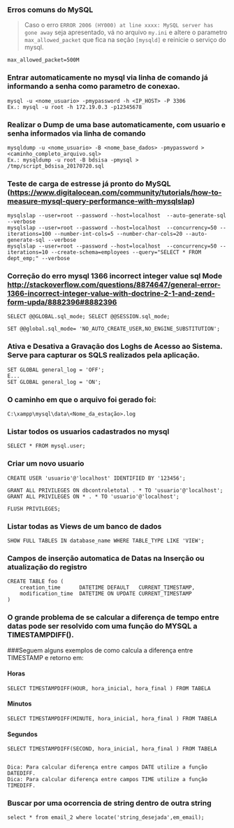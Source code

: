 ### Erros comuns do MySQL
> Caso o erro `ERROR 2006 (HY000) at line xxxx: MySQL server has gone away` seja apresentado, vá no arquivo `my.ini` e altere o parametro `max_allowed_packet` que fica na seção `[mysqld]` e reinicie o serviço do mysql.
```
max_allowed_packet=500M
```
###  Entrar automaticamente no mysql via linha de comando já informando a senha como parametro de conexao.
```
mysql -u <nome_usuario> -pmypassword -h <IP_HOST> -P 3306
Ex.: mysql -u root -h 172.19.0.3 -p12345678
```

###  Realizar o Dump de uma base automaticamente, com usuario e senha informados via linha de comando
```
mysqldump -u <nome_usuario> -B <nome_base_dados> -pmypassword > <caminho_completo_arquivo.sql>
Ex.: mysqldump -u root -B bdsisa -pmysql > /tmp/script_bdsisa_20170720.sql
```

### Teste de carga de estresse já pronto do MySQL (https://www.digitalocean.com/community/tutorials/how-to-measure-mysql-query-performance-with-mysqlslap)
```
mysqlslap --user=root --password --host=localhost  --auto-generate-sql --verbose
mysqlslap --user=root --password --host=localhost  --concurrency=50 --iterations=100 --number-int-cols=5 --number-char-cols=20 --auto-generate-sql --verbose
mysqlslap --user=root --password --host=localhost  --concurrency=50 --iterations=10 --create-schema=employees --query="SELECT * FROM dept_emp;" --verbose
```


### Correção do erro mysql 1366 incorrect integer value sql Mode http://stackoverflow.com/questions/8874647/general-error-1366-incorrect-integer-value-with-doctrine-2-1-and-zend-form-upda/8882396#8882396
```
SELECT @@GLOBAL.sql_mode; SELECT @@SESSION.sql_mode;

SET @@global.sql_mode= 'NO_AUTO_CREATE_USER,NO_ENGINE_SUBSTITUTION';
```

### Ativa e Desativa a Gravação dos Loghs de Acesso ao Sistema. Serve para capturar os SQLS realizados pela aplicação.
```
SET GLOBAL general_log = 'OFF';
E...
SET GLOBAL general_log = 'ON';
```

### O caminho em que o arquivo foi gerado foi:
```
C:\xampp\mysql\data\<Nome_da_estação>.log
```

### Listar todos os usuarios cadastrados no mysql
```
SELECT * FROM mysql.user;
```

### Criar um novo usuario
```
CREATE USER 'usuario'@'localhost' IDENTIFIED BY '123456';

GRANT ALL PRIVILEGES ON dbcontroletotal . * TO 'usuario'@'localhost';
GRANT ALL PRIVILEGES ON * . * TO 'usuario'@'localhost';

FLUSH PRIVILEGES;
```

### Listar todas as Views de um banco de dados
```
SHOW FULL TABLES IN database_name WHERE TABLE_TYPE LIKE 'VIEW';
```

### Campos de inserção automatica de Datas na Inserção ou atualização do registro
```
CREATE TABLE foo (
    creation_time      DATETIME DEFAULT   CURRENT_TIMESTAMP,
    modification_time  DATETIME ON UPDATE CURRENT_TIMESTAMP
)
```

### O grande problema de se calcular a diferença de tempo entre datas pode ser resolvido com uma função do MYSQL a TIMESTAMPDIFF().
###Seguem alguns exemplos de como calcula a diferença entre TIMESTAMP e retorno em: 
#### Horas
```
SELECT TIMESTAMPDIFF(HOUR, hora_inicial, hora_final ) FROM TABELA
```

#### Minutos
```
SELECT TIMESTAMPDIFF(MINUTE, hora_inicial, hora_final ) FROM TABELA
```

#### Segundos
```
SELECT TIMESTAMPDIFF(SECOND, hora_inicial, hora_final ) FROM TABELA


Dica: Para calcular diferença entre campos DATE utilize a função DATEDIFF.
Dica: Para calcular diferença entre campos TIME utilize a função TIMEDIFF.
```

### Buscar por uma ocorrencia de string dentro de outra string
```
select * from email_2 where locate('string_desejada',em_email);
```
